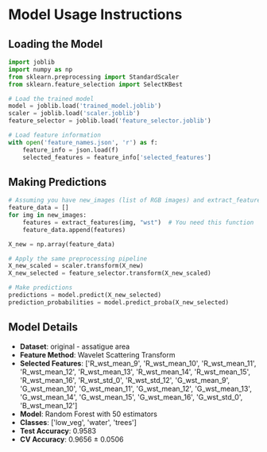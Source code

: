 # Model Usage Instructions

## Loading the Model
```python
import joblib
import numpy as np
from sklearn.preprocessing import StandardScaler
from sklearn.feature_selection import SelectKBest

# Load the trained model
model = joblib.load('trained_model.joblib')
scaler = joblib.load('scaler.joblib')
feature_selector = joblib.load('feature_selector.joblib')

# Load feature information
with open('feature_names.json', 'r') as f:
    feature_info = json.load(f)
    selected_features = feature_info['selected_features']
```

## Making Predictions
```python
# Assuming you have new_images (list of RGB images) and extract_features function
feature_data = []
for img in new_images:
    features = extract_features(img, "wst")  # You need this function
    feature_data.append(features)

X_new = np.array(feature_data)

# Apply the same preprocessing pipeline
X_new_scaled = scaler.transform(X_new)
X_new_selected = feature_selector.transform(X_new_scaled)

# Make predictions
predictions = model.predict(X_new_selected)
prediction_probabilities = model.predict_proba(X_new_selected)
```

## Model Details
- **Dataset**: original - assatigue area
- **Feature Method**: Wavelet Scattering Transform
- **Selected Features**: ['R_wst_mean_9', 'R_wst_mean_10', 'R_wst_mean_11', 'R_wst_mean_12', 'R_wst_mean_13', 'R_wst_mean_14', 'R_wst_mean_15', 'R_wst_mean_16', 'R_wst_std_0', 'R_wst_std_12', 'G_wst_mean_9', 'G_wst_mean_10', 'G_wst_mean_11', 'G_wst_mean_12', 'G_wst_mean_13', 'G_wst_mean_14', 'G_wst_mean_15', 'G_wst_mean_16', 'G_wst_std_0', 'B_wst_mean_12']
- **Model**: Random Forest with 50 estimators
- **Classes**: ['low_veg', 'water', 'trees']
- **Test Accuracy**: 0.9583
- **CV Accuracy**: 0.9656 ± 0.0506

